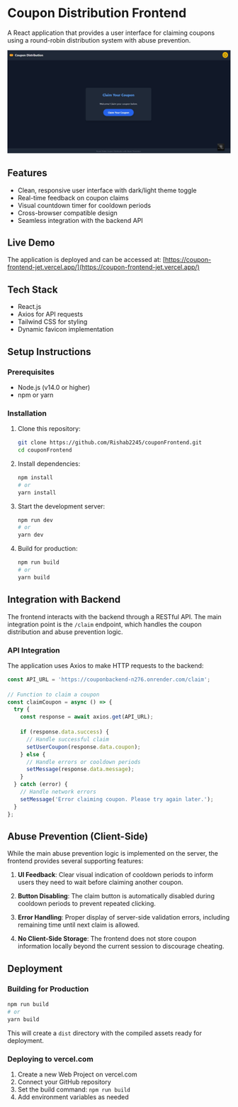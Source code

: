# Coupon Distribution Frontend

A React application that provides a user interface for claiming coupons using a round-robin distribution system with abuse prevention.

![Coupon Distribution App Screenshot](./public/porjectImg.jpg)

## Features

- Clean, responsive user interface with dark/light theme toggle
- Real-time feedback on coupon claims
- Visual countdown timer for cooldown periods
- Cross-browser compatible design
- Seamless integration with the backend API

## Live Demo

The application is deployed and can be accessed at:
[https://coupon-frontend-jet.vercel.app/](https://coupon-frontend-jet.vercel.app/)

## Tech Stack

- React.js
- Axios for API requests
- Tailwind CSS for styling
- Dynamic favicon implementation

## Setup Instructions

### Prerequisites

- Node.js (v14.0 or higher)
- npm or yarn

### Installation

1. Clone this repository:
   ```bash
   git clone https://github.com/Rishab2245/couponFrontend.git
   cd couponFrontend
   ```

2. Install dependencies:
   ```bash
   npm install
   # or
   yarn install
   ```

4. Start the development server:
   ```bash
   npm run dev
   # or
   yarn dev
   ```

5. Build for production:
   ```bash
   npm run build
   # or
   yarn build
   ```

## Integration with Backend

The frontend interacts with the backend through a RESTful API. The main integration point is the `/claim` endpoint, which handles the coupon distribution and abuse prevention logic.

### API Integration

The application uses Axios to make HTTP requests to the backend:

```javascript
const API_URL = 'https://couponbackend-n276.onrender.com/claim';

// Function to claim a coupon
const claimCoupon = async () => {
  try {
    const response = await axios.get(API_URL);
    
    if (response.data.success) {
      // Handle successful claim
      setUserCoupon(response.data.coupon);
    } else {
      // Handle errors or cooldown periods
      setMessage(response.data.message);
    }
  } catch (error) {
    // Handle network errors
    setMessage('Error claiming coupon. Please try again later.');
  }
};
```

## Abuse Prevention (Client-Side)

While the main abuse prevention logic is implemented on the server, the frontend provides several supporting features:

1. **UI Feedback**: Clear visual indication of cooldown periods to inform users they need to wait before claiming another coupon.

2. **Button Disabling**: The claim button is automatically disabled during cooldown periods to prevent repeated clicking.

3. **Error Handling**: Proper display of server-side validation errors, including remaining time until next claim is allowed.

4. **No Client-Side Storage**: The frontend does not store coupon information locally beyond the current session to discourage cheating.

## Deployment

### Building for Production

```bash
npm run build
# or
yarn build
```

This will create a `dist` directory with the compiled assets ready for deployment.

### Deploying to vercel.com

1. Create a new Web Project on vercel.com
2. Connect your GitHub repository
3. Set the build command: `npm run build`
4. Add environment variables as needed